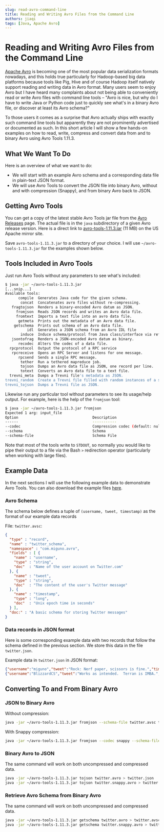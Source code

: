 ```yaml
---
slug: read-avro-command-line
title: Reading and Writing Avro Files from the Command Line
authors: jiaqi
tags: [Java, Apache Avro]
---
```


[//]: # (Copyright 2025 Jiaqi Liu)

[//]: # (Licensed under the Apache License, Version 2.0 &#40;the "License"&#41;;)
[//]: # (you may not use this file except in compliance with the License.)
[//]: # (You may obtain a copy of the License at)

[//]: # (    http://www.apache.org/licenses/LICENSE-2.0)

[//]: # (Unless required by applicable law or agreed to in writing, software)
[//]: # (distributed under the License is distributed on an "AS IS" BASIS,)
[//]: # (WITHOUT WARRANTIES OR CONDITIONS OF ANY KIND, either express or implied.)
[//]: # (See the License for the specific language governing permissions and)
[//]: # (limitations under the License.)

<!--truncate-->

Reading and Writing Avro Files from the Command Line
====================================================

[Apache Avro](http://avro.apache.org/) is becoming one of the most popular data serialization formats nowadays, and this
holds true particularly for Hadoop-based big data platforms because tools like Pig, Hive and of course Hadoop itself
natively support reading and writing data in Avro format. Many users seem to enjoy Avro but I have heard many complaints
about not being able to conveniently read or write Avro files with command line tools – "Avro is nice, but why do I have
to write Java or Python code just to quickly see what's in a binary Avro file, or discover at least its Avro schema?"

To those users it comes as a surprise that Avro actually ships with exactly such command line tools but apparently they
are not prominently advertised or documented as such. In this short article I will show a few hands-on examples on how
to read, write, compress and convert data from and to binary Avro using Avro Tools 1.11.3.

What We Want To Do
------------------

Here is an overview of what we want to do:

- We will start with an example Avro schema and a corresponding data file in plain-text JSON format.
- We will use Avro Tools to convert the JSON file into binary Avro, without and with compression (Snappy), and from
  binary Avro back to JSON.

Getting Avro Tools
------------------

You can get a copy of the latest stable Avro Tools jar file from the
[Avro Releases](http://avro.apache.org/releases.html#Download) page. The actual file is in the `java` subdirectory of a
given Avro release version. Here is a direct link to
[avro-tools-1.11.3.jar](https://dlcdn.apache.org/avro/avro-1.11.3/java/avro-tools-1.11.3.jar) (11 MB) on the US Apache
mirror site.

Save `avro-tools-1.11.3.jar` to a directory of your choice. I will use `~/avro-tools-1.11.3.jar` for the examples shown
below.

Tools Included in Avro Tools
----------------------------

Just run Avro Tools without any parameters to see what's included:

```bash
$ java -jar ~/avro-tools-1.11.3.jar
[...snip...]
Available tools:
      compile  Generates Java code for the given schema.
       concat  Concatenates avro files without re-compressing.
   fragtojson  Renders a binary-encoded Avro datum as JSON.
     fromjson  Reads JSON records and writes an Avro data file.
     fromtext  Imports a text file into an avro data file.
      getmeta  Prints out the metadata of an Avro data file.
    getschema  Prints out schema of an Avro data file.
          idl  Generates a JSON schema from an Avro IDL file
       induce  Induce schema/protocol from Java class/interface via reflection.
   jsontofrag  Renders a JSON-encoded Avro datum as binary.
      recodec  Alters the codec of a data file.
  rpcprotocol  Output the protocol of a RPC service
   rpcreceive  Opens an RPC Server and listens for one message.
      rpcsend  Sends a single RPC message.
       tether  Run a tethered mapreduce job.
       tojson  Dumps an Avro data file as JSON, one record per line.
       totext  Converts an Avro data file to a text file.
  trevni_meta  Dumps a Trevni file's metadata as JSON.
trevni_random  Create a Trevni file filled with random instances of a schema.
trevni_tojson  Dumps a Trevni file as JSON.
```

Likewise run any particular tool without parameters to see its usage/help output. For example, here is the help of the
`fromjson` tool:

```bash
$ java -jar ~/avro-tools-1.11.3.jar fromjson
Expected 1 arg: input_file
Option                                  Description
------                                  -----------
--codec                                 Compression codec (default: null)
--schema                                Schema
--schema-file                           Schema File
```

Note that most of the tools write to `STDOUT`, so normally you would like to pipe their output to a file via the Bash
`>` redirection operator (particularly when working with large files).

Example Data
------------

In the next sections I will use the following example data to demonstrate Avro Tools. You can also download the example
files [here](https://github.com/miguno/avro-cli-examples).

### Avro Schema

The schema below defines a tuple of `(username, tweet, timestamp)` as the format of our example data records

File: `twitter.avsc`:

```json
{
  "type" : "record",
  "name" : "twitter_schema",
  "namespace" : "com.miguno.avro",
  "fields" : [ {
    "name" : "username",
    "type" : "string",
    "doc"  : "Name of the user account on Twitter.com"
  }, {
    "name" : "tweet",
    "type" : "string",
    "doc"  : "The content of the user's Twitter message"
  }, {
    "name" : "timestamp",
    "type" : "long",
    "doc"  : "Unix epoch time in seconds"
  } ],
  "doc:" : "A basic schema for storing Twitter messages"
}
```

### Data records in JSON format

Here is some corresponding example data with two records that follow the schema defined in the previous section. We
store this data in the file `twitter.json`.

Example data in `twitter.json` in JSON format:

```json
{"username":"miguno","tweet":"Rock: Nerf paper, scissors is fine.","timestamp": 1366150681}
{"username":"BlizzardCS","tweet":"Works as intended.  Terran is IMBA.","timestamp": 1366154481}
```

Converting To and From Binary Avro
----------------------------------

### JSON to Binary Avro

Without compression:

```bash
java -jar ~/avro-tools-1.11.3.jar fromjson --schema-file twitter.avsc twitter.json > twitter.avro
```

With Snappy compression:

```bash
java -jar ~/avro-tools-1.11.3.jar fromjson --codec snappy --schema-file twitter.avsc twitter.json > twitter.snappy.avro
```

### Binary Avro to JSON

The same command will work on both uncompressed and compressed data.

```bash
java -jar ~/avro-tools-1.11.3.jar tojson twitter.avro > twitter.json
java -jar ~/avro-tools-1.11.3.jar tojson twitter.snappy.avro > twitter.json
```

### Retrieve Avro Schema from Binary Avro

The same command will work on both uncompressed and compressed data.

```bash
java -jar ~/avro-tools-1.11.3.jar getschema twitter.avro > twitter.avsc
java -jar ~/avro-tools-1.11.3.jar getschema twitter.snappy.avro > twitter.avsc
```
